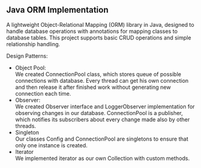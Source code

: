 ## Java ORM Implementation

A lightweight Object-Relational Mapping (ORM) library in Java, designed to handle database operations with annotations for mapping classes to database tables. This project supports basic CRUD operations and simple relationship handling.

Design Patterns: 
- Object Pool:  
We created ConnectionPool class, which  stores queue of possible connections with database. Every thread can get his own connection and then release it after finished work   without generating new connection each time.
- Observer:  
  We created Observer interface and LoggerObserver implementation for observing changes in our database. ConnectionPool is a publisher, which notifies its subscribers about every change made also by other threads.
- Singleton  
  Our classes Config and ConnectionPool are singletons to ensure that only one instance is created. 
- Iterator  
  We implemented iterator as our own Collection with custom methods.
